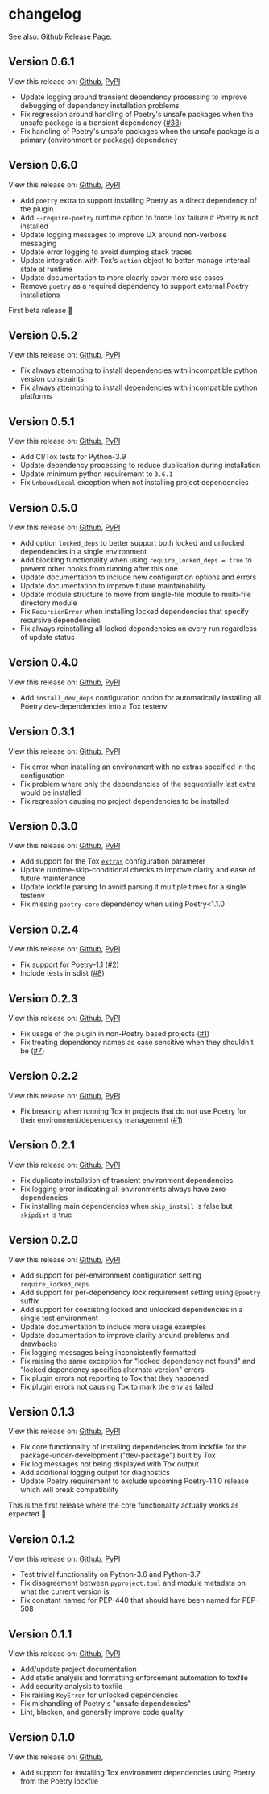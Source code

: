 # changelog

See also: [Github Release Page](https://github.com/enpaul/tox-poetry-installer/releases).


## Version 0.6.1

View this release on:
[Github](https://github.com/enpaul/tox-poetry-installer/releases/tag/0.6.1),
[PyPI](https://pypi.org/project/tox-poetry-installer/0.6.1/)

* Update logging around transient dependency processing to improve debugging of dependency
  installation problems
* Fix regression around handling of Poetry's unsafe packages when the unsafe package is a
  transient dependency ([#33](https://github.com/enpaul/tox-poetry-installer/issues/33))
* Fix handling of Poetry's unsafe packages when the unsafe package is a primary (environment
  or package) dependency


## Version 0.6.0

View this release on:
[Github](https://github.com/enpaul/tox-poetry-installer/releases/tag/0.6.0),
[PyPI](https://pypi.org/project/tox-poetry-installer/0.6.0/)

* Add `poetry` extra to support installing Poetry as a direct dependency of the plugin
* Add `--require-poetry` runtime option to force Tox failure if Poetry is not installed
* Update logging messages to improve UX around non-verbose messaging
* Update error logging to avoid dumping stack traces
* Update integration with Tox's `action` object to better manage internal state at runtime
* Update documentation to more clearly cover more use cases
* Remove `poetry` as a required dependency to support external Poetry installations

First beta release :tada:


## Version 0.5.2

View this release on:
[Github](https://github.com/enpaul/tox-poetry-installer/releases/tag/0.5.2),
[PyPI](https://pypi.org/project/tox-poetry-installer/0.5.2/)

* Fix always attempting to install dependencies with incompatible python version constraints
* Fix always attempting to install dependencies with incompatible python platforms


## Version 0.5.1

View this release on:
[Github](https://github.com/enpaul/tox-poetry-installer/releases/tag/0.5.1),
[PyPI](https://pypi.org/project/tox-poetry-installer/0.5.1/)

* Add CI/Tox tests for Python-3.9
* Update dependency processing to reduce duplication during installation
* Update minimum python requirement to `3.6.1`
* Fix `UnboundLocal` exception when not installing project dependencies


## Version 0.5.0

View this release on:
[Github](https://github.com/enpaul/tox-poetry-installer/releases/tag/0.5.0),
[PyPI](https://pypi.org/project/tox-poetry-installer/0.5.0/)

* Add option `locked_deps` to better support both locked and unlocked dependencies in a
  single environment
* Add blocking functionality when using `require_locked_deps = true` to prevent other
  hooks from running after this one
* Update documentation to include new configuration options and errors
* Update documentation to improve future maintainability
* Update module structure to move from single-file module to multi-file directory module
* Fix `RecursionError` when installing locked dependencies that specify recursive dependencies
* Fix always reinstalling all locked dependencies on every run regardless of update status


## Version 0.4.0

View this release on:
[Github](https://github.com/enpaul/tox-poetry-installer/releases/tag/0.4.0),
[PyPI](https://pypi.org/project/tox-poetry-installer/0.4.0/)

* Add `install_dev_deps` configuration option for automatically installing all Poetry
  dev-dependencies into a Tox testenv


## Version 0.3.1

View this release on:
[Github](https://github.com/enpaul/tox-poetry-installer/releases/tag/0.3.1),
[PyPI](https://pypi.org/project/tox-poetry-installer/0.3.1/)

* Fix error when installing an environment with no extras specified in the configuration
* Fix problem where only the dependencies of the sequentially last extra would be installed
* Fix regression causing no project dependencies to be installed


## Version 0.3.0

View this release on:
[Github](https://github.com/enpaul/tox-poetry-installer/releases/tag/0.3.0),
[PyPI](https://pypi.org/project/tox-poetry-installer/0.3.0/)

* Add support for the Tox [`extras`](https://tox.readthedocs.io/en/latest/config.html#conf-extras)
  configuration parameter
* Update runtime-skip-conditional checks to improve clarity and ease of future maintenance
* Update lockfile parsing to avoid parsing it multiple times for a single testenv
* Fix missing `poetry-core` dependency when using Poetry<1.1.0


## Version 0.2.4

View this release on:
[Github](https://github.com/enpaul/tox-poetry-installer/releases/tag/0.2.4),
[PyPI](https://pypi.org/project/tox-poetry-installer/0.2.4/)

* Fix support for Poetry-1.1 ([#2](https://github.com/enpaul/tox-poetry-installer/issues/2))
* Include tests in sdist ([#8](https://github.com/enpaul/tox-poetry-installer/issues/8))


## Version 0.2.3

View this release on:
[Github](https://github.com/enpaul/tox-poetry-installer/releases/tag/0.2.3),
[PyPI](https://pypi.org/project/tox-poetry-installer/0.2.3/)

* Fix usage of the plugin in non-Poetry based projects ([#1](https://github.com/enpaul/tox-poetry-installer/issues/1))
* Fix treating dependency names as case sensitive when they shouldn't be ([#7](https://github.com/enpaul/tox-poetry-installer/issues/7))


## Version 0.2.2

View this release on:
[Github](https://github.com/enpaul/tox-poetry-installer/releases/tag/0.2.2),
[PyPI](https://pypi.org/project/tox-poetry-installer/0.2.2/)

* Fix breaking when running Tox in projects that do not use Poetry for their environment/dependency
  management ([#1](https://github.com/enpaul/tox-poetry-installer/issues/1))


## Version 0.2.1

View this release on:
[Github](https://github.com/enpaul/tox-poetry-installer/releases/tag/0.2.1),
[PyPI](https://pypi.org/project/tox-poetry-installer/0.2.1/)

* Fix duplicate installation of transient environment dependencies
* Fix logging error indicating all environments always have zero dependencies
* Fix installing main dependencies when `skip_install` is false but `skipdist` is true


## Version 0.2.0

View this release on:
[Github](https://github.com/enpaul/tox-poetry-installer/releases/tag/0.2.0),
[PyPI](https://pypi.org/project/tox-poetry-installer/0.2.0/)

* Add support for per-environment configuration setting `require_locked_deps`
* Add support for per-dependency lock requirement setting using `@poetry` suffix
* Add support for coexisting locked and unlocked dependencies in a single test environment
* Update documentation to include more usage examples
* Update documentation to improve clarity around problems and drawbacks
* Fix logging messages being inconsistently formatted
* Fix raising the same exception for "locked dependency not found" and "locked dependency
  specifies alternate version" errors
* Fix plugin errors not reporting to Tox that they happened
* Fix plugin errors not causing Tox to mark the env as failed


## Version 0.1.3

View this release on:
[Github](https://github.com/enpaul/tox-poetry-installer/releases/tag/0.1.3),
[PyPI](https://pypi.org/project/tox-poetry-installer/0.1.3/)

* Fix core functionality of installing dependencies from lockfile for the package-under-development
  ("dev-package") built by Tox
* Fix log messages not being displayed with Tox output
* Add additional logging output for diagnostics
* Update Poetry requirement to exclude upcoming Poetry-1.1.0 release which will break compatibility

This is the first release where the core functionality actually works as expected :tada:


## Version 0.1.2

View this release on:
[Github](https://github.com/enpaul/tox-poetry-installer/releases/tag/0.1.2),
[PyPI](https://pypi.org/project/tox-poetry-installer/0.1.2/)

* Test trivial functionality on Python-3.6 and Python-3.7
* Fix disagreement between `pyproject.toml` and module metadata on what the current version is
* Fix constant named for PEP-440 that should have been named for PEP-508


## Version 0.1.1

View this release on:
[Github](https://github.com/enpaul/tox-poetry-installer/releases/tag/0.1.1),
[PyPI](https://pypi.org/project/tox-poetry-installer/0.1.1/)

* Add/update project documentation
* Add static analysis and formatting enforcement automation to toxfile
* Add security analysis to toxfile
* Fix raising `KeyError` for unlocked dependencies
* Fix mishandling of Poetry's "unsafe dependencies"
* Lint, blacken, and generally improve code quality


## Version 0.1.0

View this release on:
[Github](https://github.com/enpaul/tox-poetry-installer/releases/tag/0.1.0),

* Add support for installing Tox environment dependencies using Poetry from the Poetry lockfile
